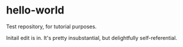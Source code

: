 # hello-world
Test repository, for tutorial purposes.

Initail edit is in. It's pretty insubstantial, but delightfully self-referential.
